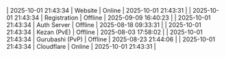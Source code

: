 | 2025-10-01 21:43:34 | Website | Online | 2025-10-01 21:43:31 |
| 2025-10-01 21:43:34 | Registration | Offline | 2025-09-09 16:40:23 |
| 2025-10-01 21:43:34 | Auth Server | Offline | 2025-08-18 09:33:31 |
| 2025-10-01 21:43:34 | Kezan (PvE) | Offline | 2025-08-03 17:58:02 |
| 2025-10-01 21:43:34 | Gurubashi (PvP) | Offline | 2025-08-23 21:44:06 |
| 2025-10-01 21:43:34 | Cloudflare | Online | 2025-10-01 21:43:31 |
